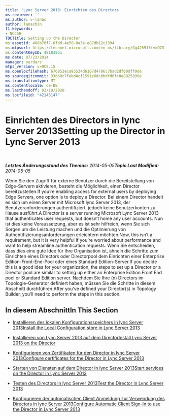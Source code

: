 ```yaml
---
title: 'Lync Server 2013: Einrichten des Directors'
ms.reviewer: ''
ms.author: v-lanac
author: lanachin
f1.keywords:
- NOCSH
TOCTitle: Setting up the Director
ms:assetid: 408b76f7-6fdd-4e50-8a3e-e87db12c1394
ms:mtpsurl: https://technet.microsoft.com/en-us/library/Gg425915(v=OCS.15)
ms:contentKeyID: 48183951
ms.date: 07/23/2014
manager: serdars
mtps_version: v=OCS.15
ms.openlocfilehash: 676853eca95534d6167d4786c7bad2df00dff9de
ms.sourcegitcommit: 33db8c7febd4cf1591e8dcbbdfd6fc8e8925896e
ms.translationtype: MT
ms.contentlocale: de-DE
ms.lasthandoff: 02/19/2020
ms.locfileid: "42143147"
---
```

<div data-xmlns="http://www.w3.org/1999/xhtml">

<div class="topic" data-xmlns="http://www.w3.org/1999/xhtml" data-msxsl="urn:schemas-microsoft-com:xslt" data-cs="http://msdn.microsoft.com/">

<div data-asp="https://msdn2.microsoft.com/asp">

# <a name="setting-up-the-director-in-lync-server-2013"></a><span data-ttu-id="e13fa-102">Einrichten des Directors in lync Server 2013</span><span class="sxs-lookup"><span data-stu-id="e13fa-102">Setting up the Director in Lync Server 2013</span></span>

</div>

<div id="mainSection">

<div id="mainBody">

<span> </span>

<span data-ttu-id="e13fa-103">_**Letztes Änderungsstand des Themas:** 2014-05-05_</span><span class="sxs-lookup"><span data-stu-id="e13fa-103">_**Topic Last Modified:** 2014-05-05_</span></span>

<span data-ttu-id="e13fa-104">Wenn Sie den Zugriff für externe Benutzer durch die Bereitstellung von Edge-Servern aktivieren, besteht die Möglichkeit, einen Director bereitzustellen.</span><span class="sxs-lookup"><span data-stu-id="e13fa-104">If you’re enabling access for external users by deploying Edge Servers, one option is to deploy a Director.</span></span> <span data-ttu-id="e13fa-105">Bei einem Director handelt es sich um einen Server mit Microsoft lync Server 2013, der Benutzeranforderungen authentifiziert, jedoch keine Benutzerkonten zu Hause ausführt.</span><span class="sxs-lookup"><span data-stu-id="e13fa-105">A Director is a server running Microsoft Lync Server 2013 that authenticates user requests, but doesn’t home any user accounts.</span></span> <span data-ttu-id="e13fa-106">Nun ist dies keine Voraussetzung, aber es ist sehr hilfreich, wenn Sie sich Sorgen um die Leistung machen und die Optimierung von Authentifizierungsanforderungen erleichtern möchten.</span><span class="sxs-lookup"><span data-stu-id="e13fa-106">Now, this isn’t a requirement, but it is very helpful if you’re worried about performance and want to help streamline authentication requests.</span></span> <span data-ttu-id="e13fa-107">Wenn Sie entscheiden, dass dies eine gute Idee für Ihre Organisation ist, ähneln die Schritte zum Einrichten eines Directors oder Directorpool dem Einrichten einer Enterprise Edition-Front-End-Pool oder eines Standard Edition-Server.</span><span class="sxs-lookup"><span data-stu-id="e13fa-107">If you decide this is a good idea for your organization, the steps to set up a Director or a Director pool are similar to setting up either an Enterprise Edition Front End pool or Standard Edition server.</span></span> <span data-ttu-id="e13fa-108">Nachdem Sie Ihre (n) Directors im Topologie-Generator definiert haben, müssen Sie die Schritte in diesem Abschnitt durchführen.</span><span class="sxs-lookup"><span data-stu-id="e13fa-108">After you’ve defined your Director(s) in Topology Builder, you’ll need to perform the steps in this section.</span></span>

<div>

## <a name="in-this-section"></a><span data-ttu-id="e13fa-109">In diesem Abschnitt</span><span class="sxs-lookup"><span data-stu-id="e13fa-109">In This Section</span></span>

  - [<span data-ttu-id="e13fa-110">Installieren des lokalen Konfigurationsspeichers in lync Server 2013</span><span class="sxs-lookup"><span data-stu-id="e13fa-110">Install the Local Configuration store in Lync Server 2013</span></span>](lync-server-2013-install-the-local-configuration-store.md)

  - [<span data-ttu-id="e13fa-111">Installieren von Lync Server 2013 auf dem Director</span><span class="sxs-lookup"><span data-stu-id="e13fa-111">Install Lync Server 2013 on the Director</span></span>](lync-server-2013-install-lync-server-on-the-director.md)

  - [<span data-ttu-id="e13fa-112">Konfigurieren von Zertifikaten für den Director in lync Server 2013</span><span class="sxs-lookup"><span data-stu-id="e13fa-112">Configure certificates for the Director in Lync Server 2013</span></span>](lync-server-2013-configure-certificates-for-the-director.md)

  - [<span data-ttu-id="e13fa-113">Starten von Diensten auf dem Director in lync Server 2013</span><span class="sxs-lookup"><span data-stu-id="e13fa-113">Start services on the Director in Lync Server 2013</span></span>](lync-server-2013-start-services-on-the-director.md)

  - [<span data-ttu-id="e13fa-114">Testen des Directors in lync Server 2013</span><span class="sxs-lookup"><span data-stu-id="e13fa-114">Test the Director in Lync Server 2013</span></span>](lync-server-2013-test-the-director.md)

  - [<span data-ttu-id="e13fa-115">Konfigurieren der automatischen Client Anmeldung zur Verwendung des Directors in lync Server 2013</span><span class="sxs-lookup"><span data-stu-id="e13fa-115">Configure Automatic Client Sign-In to use the Director in Lync Server 2013</span></span>](lync-server-2013-configure-automatic-client-sign-in-to-use-the-director.md)

</div>

</div>

<span> </span>

</div>

</div>

</div>

